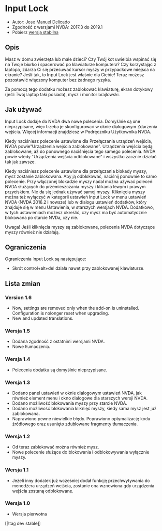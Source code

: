 # Input Lock #

* Autor: Jose Manuel Delicado
* Zgodność z wersjami NVDA: 2017.3 do 2019.1
* Pobierz [wersja stabilna][1]

## Opis

Masz w domu zwierzęta lub małe dzieci? Czy Twój kot uwielbia wspinać się na
Twoje biurko i spacerować po klawiaturze komputera? Czy korzystając z
laptopa, zdarza Ci się przesuwać kursor myszy w przypadkowe miejsca na
ekranie? Jeśli tak, to Input Lock jest właśnie dla Ciebie! Teraz możesz
pozostawić włączony komputer bez żadnego ryzyka.

Za pomocą tego dodatku możesz zablokować klawiaturę, ekran dotykowy (jeśli
Twój laptop taki posiada), mysz i monitor brajlowski.

## Jak używać

Input Lock dodaje do NVDA dwa nowe polecenia. Domyślnie są one
nieprzypisane, więc trzeba je skonfigurować w oknie dialogowym Zdarzenia
wejścia. Więcej informacji znajdziesz w Podręczniku Użytkownika NVDA.

Kiedy naciśniesz polecenie ustawione dla Przełączania urządzeń wejścia, NVDA
powie"Urządzenia wejścia zablokowane". Urządzenia wejścia będą zablokowane,
aż do ponownego naciśnięcia tego samego polecenia. NVDA powie wtedy
"Urządzenia wejścia odblokowane" i wszystko zacznie działać tak jak zawsze.

Kiedy naciśniesz polecenie ustawione dla przełączania blokady myszy, mysz
zostanie zablokowana. Aby ją odblokować, naciśnij ponownie to samo
polecenie. Przy włączonej blokadzie myszy nadal można używać poleceń NVDA
służących do przemieszczania myszy i klikania lewym i prawym
przyciskiem. Nie da się jednak używać samej myszy. Kliknięcia myszy można
też wyłączyć w kategorii ustawień Input Lock w menu ustawień NVDA (NVDA
2018.2 i nowsze) lub w dialogu ustawień dodatków, który znajduje się w menu
Ustawienia, w starszych wersjach NVDA. Dodatkowo, w tych ustawieniach możesz
określić, czy mysz ma być automatycznie blokowana po starcie NVDa, czy nie.

Uwaga! Jeśli kliknięcia myszy są zablokowane, polecenia NVDA dotyczące myszy
również nie działają.

## Ograniczenia

Ograniczenia Input Lock są następujące:

* Skrót control+alt+del działa nawet przy zablokowanej klawiaturze.

## Lista zmian

### Version 1.6

* Now, settings are removed only when the add-on is
  uninstalled. Configuration is nolonger reset when upgrading.
* New and updated translations.

### Wersja 1.5

* Dodana zgodność z ostatnimi wersjami NVDA.
* Nowe tłumaczenia.

### Wersja 1.4

* Polecenia dodatku są domyślnie nieprzypisane.

### Wersja 1.3

* Dodano panel ustawień w oknie dialogowym ustawień NVDA, jak również
  element menu i okno dialogowe dla starszych wersji NVDA.
* Dodano możliwość blokowania myszy przy starcie NVDA.
* Dodano możliwość blokowania kliknięć myszy, kiedy sama mysz jest już
  zablokowana.
* Naprawiono pewne niewielkie błędy. Poprawiono optymalizację kodu
  źródłowego oraz usunięto zdublowane fragmenty tłumaczenia.

### Wersja 1.2

* Od teraz zablokować można również mysz.
* Nowe polecenie służące do blokowania i odblokowywania wyłącznie myszy.

### Wersja 1.1

* Jeżeli inny dodatek już wcześniej dodał funkcję przechwytywania do
  menedżera urządzeń wejścia, zostanie ona wznowiona gdy urządzenia wejścia
  zostaną odblokowane.

### Wersja 1.0

* Wersja pierwotna

[[!tag dev stable]]

[1]: https://addons.nvda-project.org/files/get.php?file=inputlock
